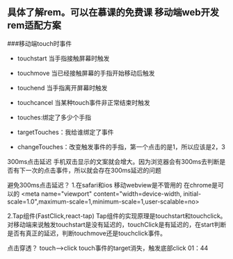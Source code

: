 ## 具体了解rem。可以在慕课的免费课 移动端web开发rem适配方案

###移动端touch时事件
- touchstart 当手指接触屏幕时触发
- touchmove 当已经接触屏幕的手指开始移动后触发
- touchend 当手指离开屏幕时触发
- touchcancel 当某种touch事件非正常结束时触发

- touches:绑定了多少个手指
- targetTouches：我给谁绑定了事件
- changeTouches：改变触发事件的手指，第一个点击的是1，所以应该是2，3


300ms点击延迟
手机双击显示的文案就会增大。因为浏览器会有300ms去判断是否有下一次的点击事件，所以就会存在300ms延迟的问题

避免300ms点击延迟？
1.在safari和ios 移动webview是不管用的 在chrome是可以的
        <meta name="viewport" content="width=device-width, initial-scale=1.0",maximum-scale=1,minimum-scale=1,user-scalable=no>

2.Tap组件(FastClick,react-tap)
Tap组件的实现原理是touchstart和touchclick。
对移动端来说触发touchstart是没有延迟的，touchClick是有延迟的，在start判断是否有真正的延迟，判断touchmove还是touchclick事件。

点击穿透？
touch-->click
touch事件的target消失，触发底部click
01：44
